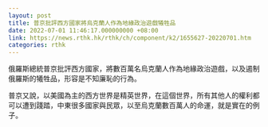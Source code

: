 ```yaml
---
layout: post
title: 普京批評西方國家將烏克蘭人作為地緣政治遊戲犧牲品
date: 2022-07-01 11:46:17.000000000 +08:00
link: https://news.rthk.hk/rthk/ch/component/k2/1655627-20220701.htm
categories: rthk
---
```


俄羅斯總統普京批評西方國家，將數百萬名烏克蘭人作為地緣政治遊戲，以及遏制俄羅斯的犧牲品，形容是不知廉恥的行為。

普京又說，以美國為主的西方世界是精英世界，在這個世界，所有其他人的權利都可以遭到踐踏，中東很多國家與民眾，以至烏克蘭數百萬人的命運，就是實在的例子。
